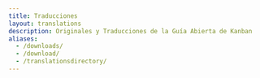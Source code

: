 ```yaml
---
title: Traducciones
layout: translations
description: Originales y Traducciones de la Guía Abierta de Kanban
aliases:
  - /downloads/
  - /download/
  - /translationsdirectory/
---
```


